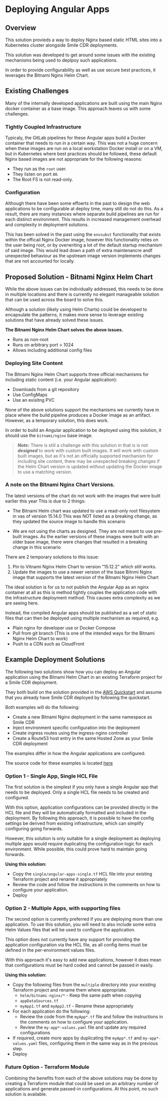 # Deploying Angular Apps

## Overview

This solution provieds a way to deploy Nginx based static HTML sites into a Kubernetes cluster alongside Smile CDR deployments.

This solution was developed to get around some issues with the existing mechanisms being used to deplpoy such applications.

In order to provide configurability as well as use secure best practices, it leverages the Bitnami Nginx Helm Chart.

## Existing Challenges

Many of the internally developed applications are built using the main Nginx docker container as a base image. This approach leaves us with some challenges.

### Tightly Coupled Infrastructure

Typicaly, the GitLab pipelines for these Angular apps build a Docker container that needs to run in a certain way. This was not a huge concern when these images are run on a local workstation Docker install or on a VM, but in Kubernetes where best practices should be followed, these default Nginx based images are not appropriate for the following reasons:

* They run as the `root` user.
* They listen on port `80`.
* The Root FS is not read-only.

### Configuration

Although there have been some effoerts in the past to design the web applications to be configurable at deploy time, many still do not do this. As a result, there are many instances where separate build pipelines are run for each distinct environment. This results in increased management overhead and complexity in deployment solutions.

This has been solved in the past using the `envsubst` functionality that exists within the officail Nginx Docker image, however this functionality relies on the user being root, or by overwriting a lot of the default startup mechanism of said image. This would lead down a path of extra maintenancre andf unexpected behaviour as the upstream image version implements changes that are not accounted for locally.

## Proposed Solution - Bitnami Nginx Helm Chart

While the above issues can be individually addressed, this needs to be done in multiple locations and there is currently no elegant manageable solution that can be used across the board to solve this.

Although a solution (likely using Helm Charts) could be developed to encapsulate the patterns, it makes more sense to leverage existing solutions that have already solved these issues.

**The Bitnami Nginx Helm Chart solves the above issues.**

* Runs as non-root
* Runs on arbitrary port > 1024
* Allows including additional config files

### Deploying Site Content

The Bitnami Nginx Helm Chart supports three official mechanisms for including static content (i.e. your Angular application):

* Downloads from a git repository
* Use ConfigMaps
* Use an exisitng PVC

None of the above solutions support the mechanisms we currently have in place where the build pipeline produces a Docker image as an artifact. However, as a temporary solution, this does work.

In order to build an Angular application to be deployed using this solution, it should use the `bitnami/nginx` base image.

>***Note:*** There is still a challenge with this solution in that is is not ***designed*** to work with custom built images. It will work with custom built images, but as it's not an officially supported mechanism for including site content, there may be unexpected breaking changes if the Helm Chart version is updated without updating the Docker image to use a matching version.


### A note on the Bitnami Nginx Chart Versions.

The latest versions of the chart do not work with the images that were built earlier this year
This is due to 2 things:

- The Bitnami Helm chart was updated to use a read-only root filesystem in vas of version 15.14.0
  This was NOT listed as a breaking change, as they updated the source image to handle this scenario

- We are not using the charts as designed. They are not meant to use pre-built images. As the
  earlier versions of these images were built with an older base image, there were
  changes that resulted in a breaking change in this scenario

There are 2 temporary solutions to this issue:
1. Pin to Vitnami Nginx Helm Chart to version "15.12.2" which still works.
2. Update the images to use a newer version of the base Bitnmi Nginx image that supports the latest
   version of the Bitnami Nginx Helm Chart

The ideal solution is for us to not publish the Angular App as an nginx container at all as this is
method tightly couples the application code with the infrastructure deployment method. This causes
extra complexity as we are seeing here.

Instead, the compiled Angular apps should be published as a set of static files that can then be deployed
using multiple mechanism as required, e.g.
- Plain nginx for developer use or Docker Compose
- Pull from git branch (This is one of the intended ways for the Bitnami Nginx Helm Chart to work)
- Push to a CDN such as CloudFront

## Example Deployment Solutions

The following two solutions show how you can deploy an Angular application using the Bitnami Helm Chart in an existing Terraform project for a Smile CDR deployment.

They both build on the solution provided in the [AWS Quickstart](https://smilecdr-public.gitlab.io/smile-dh-helm-charts/latest/quickstart-aws/deploy-terraform/) and assume that you already have Smile CDR deployed by following the quickstart.

Both examples will do the following:

* Create a new Bitnami Nginx deployment in the same namespace as Smile CDR
* Inject environment specific configuration into the deployment
* Create ingress routes using the ingress-nginx controller
* Create a Route53 host entry in the same Hosted Zone as your Smile CDR deployment

The examples differ in how the Angular applications are configured.

The source code for these examples is located [here](https://gitlab.com/smilecdr-public/smile-dh-helm-charts/-/tree/pre-release/examples/terraform/workload/angular-apps)

### Option 1 - Single App, Single HCL File

The first solution is the simplest if you only have a single Angular app that needs to be deployed. Only a single HCL file needs to be created and configured.

With this option, application configurations can be provided directly in the HCL file and they will be automatically formatted and included in the deployment. By following this approach, it is possible to have the config settings be derived from existing infrastructure, which can simplify configuring going forwards.

However, this solution is only suitable for a single deployment as deploying multiple apps would require duplicating the configuration logic for each environment. While possible, this could prove hard to maintain going forwards.

**Using this solution:**

* Copy the `single/angular-apps-single.tf` HCL file into your existing Terraform project and rename it appropriately
* Review the code and follow the instructions in the comments on how to configure your application.
* Deploy

### Option 2 - Multiple Apps, with supporting files

The second option is currently preferred if you are deploying more than one application. To use this solution, you will need to also include some extra Helm Values files that will be used to configure the application.

This option does not currently have any support for providing the application configuration via the HCL file, as all config items must be defined in the per-environment values files.

With this approach it's easy to add new applications, however it does mean that configurations must be hard coded and cannot be passed in easily.

**Using this solution:**

* Copy the following files from the `multiple` directory into your existing Terraform project and rename them where appropriate.
  * `helm/bitnami-nginx/*` - Keep the same path when copying
  * `appDataSources.tf`
  * `myApp1.tf` and `myApp2.tf` - Rename these appropriately
* For each application do the following:
  * Review the code from the `myApp*.tf` file and follow the instructions in the comments on how to configure your application.
  * Review the `my-app*-values.yaml` file and update any required configurations
* If required, create more apps by duplicating the `myApp*.tf` and `my-app*-values.yaml` files, configuring them in the same way as in the previous step.
* Deploy

### Future Option - Terraform Module

Combining the benefits from each of the above solutions may be done by creating a Terraform module that could be used on an arbitrary number of applications and generate passed-in configurations. At this point, no such solution is available.